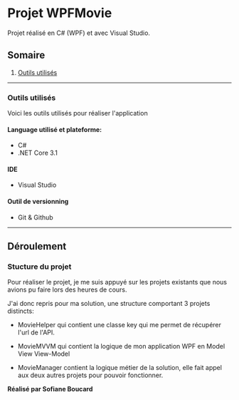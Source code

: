 # Projet WPFMovie
Projet réalisé en C# (WPF) et avec Visual Studio.

## Somaire
1. [Outils utilisés](#outils-utilisés)

---

### Outils utilisés

Voici les outils utilisés pour réaliser l'application

#### Language utilisé et plateforme:

* C#
* .NET Core 3.1

#### IDE

* Visual Studio

#### Outil de versionning

* Git & Github

---

## Déroulement

### Stucture du projet

Pour réaliser le projet, je me suis appuyé sur les projets existants que nous avions pu faire lors des heures de cours.

J'ai donc repris pour ma solution, une structure comportant 3 projets distincts:

* MovieHelper qui contient une classe key qui me permet de récupérer l'url de l'API.

* MovieMVVM qui contient la logique de mon application WPF en Model View View-Model

* MovieManager contient la logique métier de la solution, elle fait appel aux deux autres projets pour pouvoir fonctionner.


**Réalisé par Sofiane Boucard**

